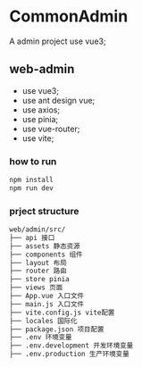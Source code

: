 # CommonAdmin

A  admin project use vue3;

## web-admin

- use vue3;
- use ant design vue;
- use axios;
- use pinia;
- use vue-router;
- use vite;

### how to run

```bash
npm install
npm run dev
```

### prject structure

```bash
web/admin/src/
├── api 接口
├── assets 静态资源
├── components 组件
├── layout 布局
├── router 路由
├── store pinia
├── views 页面
├── App.vue 入口文件
├── main.js 入口文件
├── vite.config.js vite配置
├── locales 国际化
├── package.json 项目配置
├── .env 环境变量
├── .env.development 开发环境变量
├── .env.production 生产环境变量
```
